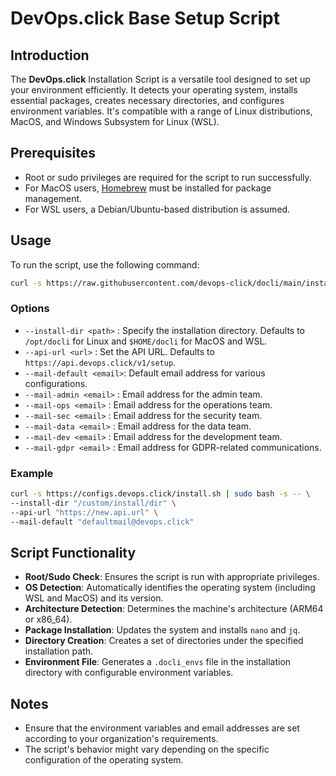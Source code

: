 # DevOps.click Base Setup Script

## Introduction

The **DevOps.click** Installation Script is a versatile tool designed to set up your environment efficiently. It detects your operating system, installs essential packages, creates necessary directories, and configures environment variables. It's compatible with a range of Linux distributions, MacOS, and Windows Subsystem for Linux (WSL).

## Prerequisites

- Root or sudo privileges are required for the script to run successfully.
- For MacOS users, [Homebrew](https://brew.sh/) must be installed for package management.
- For WSL users, a Debian/Ubuntu-based distribution is assumed.

## Usage

To run the script, use the following command:

```bash
curl -s https://raw.githubusercontent.com/devops-click/docli/main/install.sh | sudo bash -s -- [OPTIONS]
```

### Options

- `--install-dir <path>`  : Specify the installation directory. Defaults to `/opt/docli` for Linux and `$HOME/docli` for MacOS and WSL.
- `--api-url <url>`       : Set the API URL. Defaults to `https://api.devops.click/v1/setup`.
- `--mail-default <email>`: Default email address for various configurations.
- `--mail-admin <email>`  : Email address for the admin team.
- `--mail-ops <email>`    : Email address for the operations team.
- `--mail-sec <email>`    : Email address for the security team.
- `--mail-data <email>`   : Email address for the data team.
- `--mail-dev <email>`    : Email address for the development team.
- `--mail-gdpr <email>`   : Email address for GDPR-related communications.

### Example

```bash
curl -s https://configs.devops.click/install.sh | sudo bash -s -- \
--install-dir "/custom/install/dir" \
--api-url "https://new.api.url" \
--mail-default "defaultmail@devops.click"
```

## Script Functionality

- **Root/Sudo Check**:        Ensures the script is run with appropriate privileges.
- **OS Detection**:           Automatically identifies the operating system (including WSL and MacOS) and its version.
- **Architecture Detection**: Determines the machine's architecture (ARM64 or x86_64).
- **Package Installation**:   Updates the system and installs `nano` and `jq`.
- **Directory Creation**:     Creates a set of directories under the specified installation path.
- **Environment File**:       Generates a `.docli_envs` file in the installation directory with configurable environment variables.

## Notes

- Ensure that the environment variables and email addresses are set according to your organization's requirements.
- The script's behavior might vary depending on the specific configuration of the operating system.
